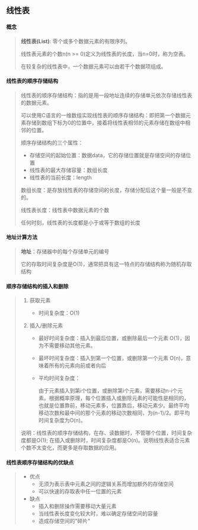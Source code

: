 ## 线性表

#### 概念

> **线性表(List)**: 零个或多个数据元素的有限序列。
>
> 线性表元素的个数n(n >= 0)定义为线性表的长度，当n=0时，称为空表。
>
> 在较复杂的线性表中，一个数据元素可以由若干个数据项组成。

#### 线性表的顺序存储结构

> 线性表的顺序存储结构：指的是用一段地址连续的存储单元依次存储线性表的数据元素。
>
> 可以使用C语言的一维数组实现线性表的顺序存储结构：即把第一个数据元素存储到数组下标为0的位置中，接着将线性表相邻的元素存储在数组中相邻的位置。
>
> 顺序存储结构的三个属性：
>
> - 存储空间的起始位置：数据data，它的存储位置就是存储空间的存储位置
> - 线性表的最大存储容量：数组长度
> - 线性表的当前长度：length
>
> 数组长度：是存放线性表的存储空间的长度，存储分配后这个量一般是不变的。
>
> 线性表长度：线性表中数据元素的个数
>
> 任何时刻，线性表的长度都是小于或等于数组的长度

#### 地址计算方法

> **地址**：存储器中的每个存储单元的编号
>
> 它的存取时间复杂度是O(1)，通常把具有这一特点的存储结构称为随机存取结构

#### 顺序存储结构的插入和删除

> 1. 获取元素
>
>    - 时间复杂度：O(1)
>
> 2. 插入/删除元素
>
>    - 最好时间复杂度：插入到最后位置，或删除最后一个元素 O(1)，因为不需要移动其他元素。
>
>    - 最坏时间复杂度：插入到第一个位置，或删除第一个元素 O(n)，意味着所有的元素向前或者向后
>
>    - 平均时间复杂度：
>
>      由于元素插入到第i个位置，或删除第i个元素，需要移动n-i个元素。根据概率原理，每个位置插入或删除元素的可能性是相同的，也就是位置靠前，移动元素多，位置靠后，移动元素少。最终平均移动次数和最中间的那个元素的移动次数相同，为(n-1)/2。即平均时间复杂度为O(n)。
>
> 说明：线性表的顺序存储结构，在存、读数据时，不管哪个位置，时间复杂度都是O(1); 在插入或删除时，时间复杂度都是O(n)。说明线性表适合元素个数不太变化，而更多是存取数据的应用。

#### 线性表顺序存储结构的优缺点

> - 优点
>   - 无须为表示表中元素之间的逻辑关系而增加额外的存储空间
>   - 可以快速的存取表中任一位置的元素
> - 缺点
>   - 插入和删除操作需要移动大量元素
>   - 当线性表长度变化较大时，难以确定存储空间的容量
>   - 造成存储空间的"碎片"